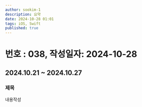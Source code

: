 ```yaml
---
author: sookim-1
description: 요약
date: 2024-10-28 01:01
tags: iOS, Swift
published: true
---
```

# 번호 : 038, 작성일자: 2024-10-28
## 2024.10.21 ~ 2024.10.27
### 제목
내용작성
